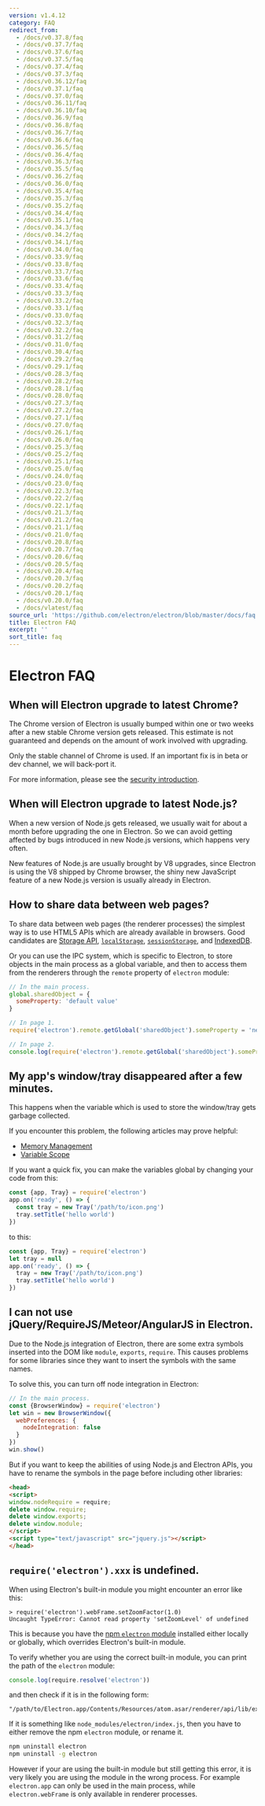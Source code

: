 ```yaml
---
version: v1.4.12
category: FAQ
redirect_from:
  - /docs/v0.37.8/faq
  - /docs/v0.37.7/faq
  - /docs/v0.37.6/faq
  - /docs/v0.37.5/faq
  - /docs/v0.37.4/faq
  - /docs/v0.37.3/faq
  - /docs/v0.36.12/faq
  - /docs/v0.37.1/faq
  - /docs/v0.37.0/faq
  - /docs/v0.36.11/faq
  - /docs/v0.36.10/faq
  - /docs/v0.36.9/faq
  - /docs/v0.36.8/faq
  - /docs/v0.36.7/faq
  - /docs/v0.36.6/faq
  - /docs/v0.36.5/faq
  - /docs/v0.36.4/faq
  - /docs/v0.36.3/faq
  - /docs/v0.35.5/faq
  - /docs/v0.36.2/faq
  - /docs/v0.36.0/faq
  - /docs/v0.35.4/faq
  - /docs/v0.35.3/faq
  - /docs/v0.35.2/faq
  - /docs/v0.34.4/faq
  - /docs/v0.35.1/faq
  - /docs/v0.34.3/faq
  - /docs/v0.34.2/faq
  - /docs/v0.34.1/faq
  - /docs/v0.34.0/faq
  - /docs/v0.33.9/faq
  - /docs/v0.33.8/faq
  - /docs/v0.33.7/faq
  - /docs/v0.33.6/faq
  - /docs/v0.33.4/faq
  - /docs/v0.33.3/faq
  - /docs/v0.33.2/faq
  - /docs/v0.33.1/faq
  - /docs/v0.33.0/faq
  - /docs/v0.32.3/faq
  - /docs/v0.32.2/faq
  - /docs/v0.31.2/faq
  - /docs/v0.31.0/faq
  - /docs/v0.30.4/faq
  - /docs/v0.29.2/faq
  - /docs/v0.29.1/faq
  - /docs/v0.28.3/faq
  - /docs/v0.28.2/faq
  - /docs/v0.28.1/faq
  - /docs/v0.28.0/faq
  - /docs/v0.27.3/faq
  - /docs/v0.27.2/faq
  - /docs/v0.27.1/faq
  - /docs/v0.27.0/faq
  - /docs/v0.26.1/faq
  - /docs/v0.26.0/faq
  - /docs/v0.25.3/faq
  - /docs/v0.25.2/faq
  - /docs/v0.25.1/faq
  - /docs/v0.25.0/faq
  - /docs/v0.24.0/faq
  - /docs/v0.23.0/faq
  - /docs/v0.22.3/faq
  - /docs/v0.22.2/faq
  - /docs/v0.22.1/faq
  - /docs/v0.21.3/faq
  - /docs/v0.21.2/faq
  - /docs/v0.21.1/faq
  - /docs/v0.21.0/faq
  - /docs/v0.20.8/faq
  - /docs/v0.20.7/faq
  - /docs/v0.20.6/faq
  - /docs/v0.20.5/faq
  - /docs/v0.20.4/faq
  - /docs/v0.20.3/faq
  - /docs/v0.20.2/faq
  - /docs/v0.20.1/faq
  - /docs/v0.20.0/faq
  - /docs/vlatest/faq
source_url: 'https://github.com/electron/electron/blob/master/docs/faq.md'
title: Electron FAQ
excerpt: ''
sort_title: faq
---
```

# Electron FAQ

## When will Electron upgrade to latest Chrome?

The Chrome version of Electron is usually bumped within one or two weeks after a new stable Chrome version gets released. This estimate is not guaranteed and depends on the amount of work involved with upgrading.

Only the stable channel of Chrome is used. If an important fix is in beta or dev channel, we will back-port it.

For more information, please see the [security introduction]({{site.baseurl}}/docs/tutorial/security).

## When will Electron upgrade to latest Node.js?

When a new version of Node.js gets released, we usually wait for about a month before upgrading the one in Electron. So we can avoid getting affected by bugs introduced in new Node.js versions, which happens very often.

New features of Node.js are usually brought by V8 upgrades, since Electron is using the V8 shipped by Chrome browser, the shiny new JavaScript feature of a new Node.js version is usually already in Electron.

## How to share data between web pages?

To share data between web pages (the renderer processes) the simplest way is to use HTML5 APIs which are already available in browsers. Good candidates are [Storage API](https://developer.mozilla.org/en-US/docs/Web/API/Storage), [`localStorage`](https://developer.mozilla.org/en-US/docs/Web/API/Window/localStorage), [`sessionStorage`](https://developer.mozilla.org/en-US/docs/Web/API/Window/sessionStorage), and [IndexedDB](https://developer.mozilla.org/en-US/docs/Web/API/IndexedDB_API).

Or you can use the IPC system, which is specific to Electron, to store objects in the main process as a global variable, and then to access them from the renderers through the `remote` property of `electron` module:

```javascript
// In the main process.
global.sharedObject = {
  someProperty: 'default value'
}
```

```javascript
// In page 1.
require('electron').remote.getGlobal('sharedObject').someProperty = 'new value'
```

```javascript
// In page 2.
console.log(require('electron').remote.getGlobal('sharedObject').someProperty)
```

## My app's window/tray disappeared after a few minutes.

This happens when the variable which is used to store the window/tray gets garbage collected.

If you encounter this problem, the following articles may prove helpful:

*   [Memory Management](https://developer.mozilla.org/en-US/docs/Web/JavaScript/Memory_Management)
*   [Variable Scope](https://msdn.microsoft.com/library/bzt2dkta(v=vs.94).aspx)

If you want a quick fix, you can make the variables global by changing your code from this:

```javascript
const {app, Tray} = require('electron')
app.on('ready', () => {
  const tray = new Tray('/path/to/icon.png')
  tray.setTitle('hello world')
})
```

to this:

```javascript
const {app, Tray} = require('electron')
let tray = null
app.on('ready', () => {
  tray = new Tray('/path/to/icon.png')
  tray.setTitle('hello world')
})
```

## I can not use jQuery/RequireJS/Meteor/AngularJS in Electron.

Due to the Node.js integration of Electron, there are some extra symbols inserted into the DOM like `module`, `exports`, `require`. This causes problems for some libraries since they want to insert the symbols with the same names.

To solve this, you can turn off node integration in Electron:

```javascript
// In the main process.
const {BrowserWindow} = require('electron')
let win = new BrowserWindow({
  webPreferences: {
    nodeIntegration: false
  }
})
win.show()
```

But if you want to keep the abilities of using Node.js and Electron APIs, you have to rename the symbols in the page before including other libraries:

```html
<head>
<script>
window.nodeRequire = require;
delete window.require;
delete window.exports;
delete window.module;
</script>
<script type="text/javascript" src="jquery.js"></script>
</head>
```

## `require('electron').xxx` is undefined.

When using Electron's built-in module you might encounter an error like this:

```
> require('electron').webFrame.setZoomFactor(1.0)
Uncaught TypeError: Cannot read property 'setZoomLevel' of undefined

```

This is because you have the [npm `electron` module](https://www.npmjs.com/package/electron) installed either locally or globally, which overrides Electron's built-in module.

To verify whether you are using the correct built-in module, you can print the path of the `electron` module:

```javascript
console.log(require.resolve('electron'))
```

and then check if it is in the following form:

```
"/path/to/Electron.app/Contents/Resources/atom.asar/renderer/api/lib/exports/electron.js"

```

If it is something like `node_modules/electron/index.js`, then you have to either remove the npm `electron` module, or rename it.

```bash
npm uninstall electron
npm uninstall -g electron
```

However if your are using the built-in module but still getting this error, it is very likely you are using the module in the wrong process. For example `electron.app` can only be used in the main process, while `electron.webFrame` is only available in renderer processes.
